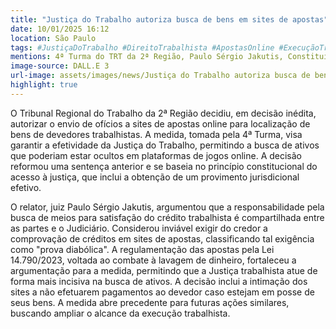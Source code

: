 ```yaml
---
title: "Justiça do Trabalho autoriza busca de bens em sites de apostas"
date: 10/01/2025 16:12
location: São Paulo
tags: #JustiçaDoTrabalho #DireitoTrabalhista #ApostasOnline #ExecuçãoTrabalhista #Lei14790 #TribunalRegionalDoTrabalho #TRT2 #AcessoÀJustiça #LavagemDeDinheiro #DevedoresTrabalhistas #abc360noticias
mentions: 4ª Turma do TRT da 2ª Região, Paulo Sérgio Jakutis, Constituição Federal, Lei 14.790/2023, sites de apostas, bets.
image-source: DALL.E 3
url-image: assets/images/news/Justiça do Trabalho autoriza busca de bens em sites de apostas.jpg
highlight: true
---
```


O Tribunal Regional do Trabalho da 2ª Região decidiu, em decisão inédita, autorizar o envio de ofícios a sites de apostas online para localização de bens de devedores trabalhistas.  A medida, tomada pela 4ª Turma, visa garantir a efetividade da Justiça do Trabalho, permitindo a busca de ativos que poderiam estar ocultos em plataformas de jogos online.  A decisão reformou uma sentença anterior e se baseia no princípio constitucional do acesso à justiça, que inclui a obtenção de um provimento jurisdicional efetivo.

O relator, juiz Paulo Sérgio Jakutis, argumentou que a responsabilidade pela busca de meios para satisfação do crédito trabalhista é compartilhada entre as partes e o Judiciário.  Considerou inviável exigir do credor a comprovação de créditos em sites de apostas, classificando tal exigência como "prova diabólica".  A regulamentação das apostas pela Lei 14.790/2023, voltada ao combate à lavagem de dinheiro, fortaleceu a argumentação para a medida,  permitindo que a Justiça trabalhista atue de forma mais incisiva na busca de ativos. A decisão inclui a intimação dos sites a não efetuarem pagamentos ao devedor caso estejam em posse de seus bens. A medida abre precedente para futuras ações similares, buscando ampliar o alcance da execução trabalhista.

